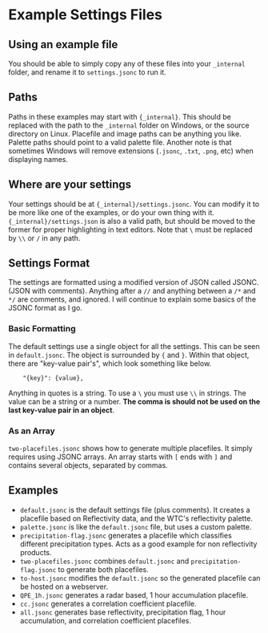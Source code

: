 # Example Settings Files

## Using an example file
You should be able to simply copy any of these files into your `_internal`
folder, and rename it to `settings.jsonc` to run it.

## Paths
Paths in these examples may start with `{_internal}`. This should be replaced
with the path to the `_internal` folder on Windows, or the source directory on
Linux. Placefile and image paths can be anything you like. Palette paths should
point to a valid palette file. Another note is that sometimes Windows will
remove extensions (`.jsonc`, `.txt`, `.png`, etc) when displaying names.

## Where are your settings
Your settings should be at `{_internal}/settings.jsonc`. You can modify it to
be more like one of the examples, or do your own thing with it.
`{_internal}/settings.json` is also a valid path, but should be moved to the
former for proper highlighting in text editors. Note that `\` must be replaced
by `\\` or `/` in any path.

## Settings Format
The settings are formatted using a modified version of JSON called JSONC.
(JSON with comments). Anything after a `//` and anything between a `/*` and `*/`
are comments, and ignored. I will continue to explain some basics of the JSONC
format as I go.

### Basic Formatting
The default settings use a single object for all the settings. This can be seen
in `default.jsonc`. The object is surrounded by `{` and `}`. Within that object,
there are "key-value pair's", which look something like below.
```
    "{key}": {value},
```
Anything in quotes is a string. To use a `\` you must use `\\` in strings. The
value can be a string or a number. **The comma is should not be used on the last
key-value pair in an object**.

### As an Array
`two-placefiles.jsonc` shows how to generate multiple placefiles. It simply
requires using JSONC arrays. An array starts with `[` ends with `]` and
contains several objects, separated by commas.

## Examples
- `default.jsonc` is the default settings file (plus comments). It creates a
  placefile based on Reflectivity data, and the WTC's reflectivity palette.
- `palette.jsonc` is like the `default.jsonc` file, but uses a custom palette.
- `precipitation-flag.jsonc` generates a placefile which classifies different
  precipitation types. Acts as a good example for non reflectivity products.
- `two-placefiles.jsonc` combines `default.jsonc` and
  `precipitation-flag.jsonc` to generate both placefiles.
- `to-host.jsonc` modifies the `default.jsonc` so the generated placefile can
  be hosted on a webserver.
- `QPE_1h.jsonc` generates a radar based, 1 hour accumulation placefile.
- `cc.jsonc` generates a correlation coefficient placefile.
- `all.jsonc` generates base reflectivity, precipitation flag, 1 hour
  accumulation, and correlation coefficient placefiles.
